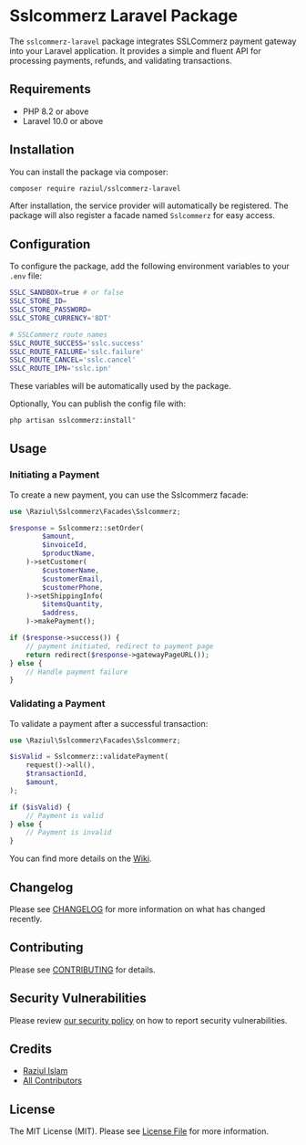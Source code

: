 # Sslcommerz Laravel Package

The `sslcommerz-laravel` package integrates SSLCommerz payment gateway into your Laravel application. It provides a simple and fluent API for processing payments, refunds, and validating transactions.

## Requirements

-   PHP 8.2 or above
-   Laravel 10.0 or above

## Installation

You can install the package via composer:

```bash
composer require raziul/sslcommerz-laravel
```

After installation, the service provider will automatically be registered. The package will also register a facade named `Sslcommerz` for easy access.

## Configuration

To configure the package, add the following environment variables to your `.env` file:

```bash
SSLC_SANDBOX=true # or false
SSLC_STORE_ID=
SSLC_STORE_PASSWORD=
SSLC_STORE_CURRENCY='BDT'

# SSLCommerz route names
SSLC_ROUTE_SUCCESS='sslc.success'
SSLC_ROUTE_FAILURE='sslc.failure'
SSLC_ROUTE_CANCEL='sslc.cancel'
SSLC_ROUTE_IPN='sslc.ipn'
```

These variables will be automatically used by the package.

Optionally, You can publish the config file with:

```bash
php artisan sslcommerz:install"
```

## Usage

### Initiating a Payment

To create a new payment, you can use the Sslcommerz facade:

```php
use \Raziul\Sslcommerz\Facades\Sslcommerz;

$response = Sslcommerz::setOrder(
        $amount,
        $invoiceId,
        $productName,
    )->setCustomer(
        $customerName,
        $customerEmail,
        $customerPhone,
    )->setShippingInfo(
        $itemsQuantity,
        $address,
    )->makePayment();

if ($response->success()) {
    // payment initiated, redirect to payment page
    return redirect($response->gatewayPageURL());
} else {
    // Handle payment failure
}
```

### Validating a Payment

To validate a payment after a successful transaction:

```php
use \Raziul\Sslcommerz\Facades\Sslcommerz;

$isValid = Sslcommerz::validatePayment(
    request()->all(),
    $transactionId,
    $amount,
);

if ($isValid) {
    // Payment is valid
} else {
    // Payment is invalid
}
```

You can find more details on the [Wiki](https://github.com/iraziul/sslcommerz-laravel/wiki).

## Changelog

Please see [CHANGELOG](CHANGELOG.md) for more information on what has changed recently.

## Contributing

Please see [CONTRIBUTING](CONTRIBUTING.md) for details.

## Security Vulnerabilities

Please review [our security policy](../../security/policy) on how to report security vulnerabilities.

## Credits

-   [Raziul Islam](https://github.com/iRaziul)
-   [All Contributors](../../contributors)

## License

The MIT License (MIT). Please see [License File](LICENSE.md) for more information.
